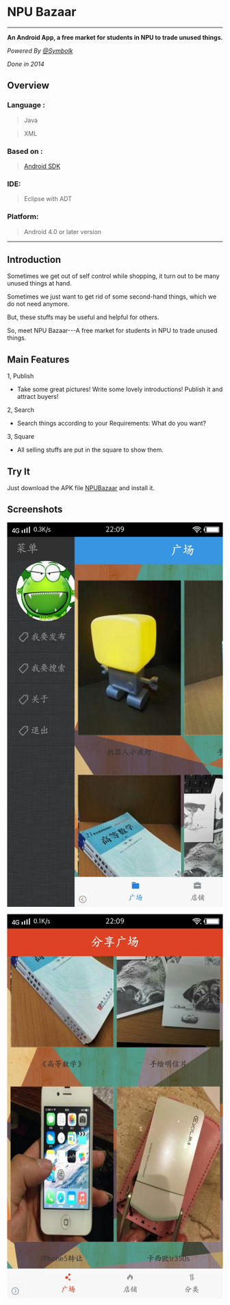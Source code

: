 # NPU Bazaar

---

**An Android App, a free market for students in NPU to trade unused things.**


_Powered By [@Symbolk](http://www.symbolk.com)_

_Done in 2014_


## Overview


### Language : 

> Java

> XML

### Based on :

> [Android SDK](https://developer.android.com/studio/index.html "Android SDK") 

### IDE:

> Eclipse with ADT

### Platform:

> Android 4.0 or later version
 
---
## Introduction

Sometimes we get out of self control while shopping, it turn out to be many unused things at hand.

Sometimes we just want to get rid of some second-hand things, which we do not need anymore.

But, these stuffs may be useful and helpful for others.

So, meet NPU Bazaar---A free market for students in NPU to trade unused things.


## Main Features

1, Publish

* Take some great pictures! Write some lovely introductions! Publish it and attract buyers!

2, Search

* Search things according to your Requirements: What do you want?

3, Square

* All selling stuffs are put in the square to show them.


## Try It

Just download the APK file [NPUBazaar](https://github.com/Symbolk/NPUBazaar/blob/master/NPUBazaar.apk) and install it.

## Screenshots


![menu](https://github.com/Symbolk/NPUBazaar/blob/master/screenshots/menu.jpg)

![square](https://github.com/Symbolk/NPUBazaar/blob/master/screenshots/square.jpg)
